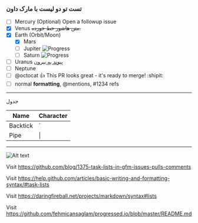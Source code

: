 ### تست تو دو لیست با مارک داون

- [ ] Mercury \(Optional) Open a followup issue
- [x] Venus ~~متن هاشور خط خورده.~~
- [x] Earth (Orbit/Moon)
  + [x] Mars
  + [ ] Jupiter ![Progress](http://progressed.io/bar/28)
  + [ ] Saturn  ![Progress](http://progressed.io/bar/91?title=done)   
- [ ] Uranus  [پیوند به بیرون](https://pages.github.com/)
- [ ] Neptune
- [ ] @octocat :+1: This PR looks great - it's ready to merge! :shipit:
- [ ] normal **formatting**, @mentions, #1234 refs

------
جدول

| Name     | Character |
| ---      | ---       |
| Backtick | `         |
| Pipe     | \|        |
______

![Alt text](http://www.ptc.co.ir/wp-content/uploads/2015/05/image001.png "Optional title")

Visit https://github.com/blog/1375-task-lists-in-gfm-issues-pulls-comments

Visit https://help.github.com/articles/basic-writing-and-formatting-syntax/#task-lists

Visit https://daringfireball.net/projects/markdown/syntax#lists

Visit https://github.com/fehmicansaglam/progressed.io/blob/master/README.md
